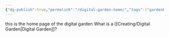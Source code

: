```yaml
---
{"dg-publish":true,"permalink":"/digital-garden-home/","tags":["gardenEntry"],"created":"2025-07-14T14:28:35.730+03:00","updated":"2025-07-15T14:23:27.317+03:00"}
---
```


this is the home page of the digital garden
What is a [[Creating/Digital Garden\|Digital Garden]]?
